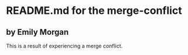 # README.md for the merge-conflict

## by Emily Morgan

This is a result of experiencing a merge conflict. 